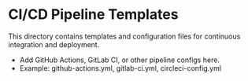 # CI/CD Pipeline Templates

This directory contains templates and configuration files for continuous integration and deployment.

- Add GitHub Actions, GitLab CI, or other pipeline configs here.
- Example: github-actions.yml, gitlab-ci.yml, circleci-config.yml 